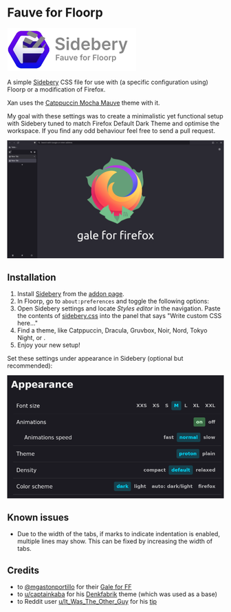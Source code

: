 # Fauve for Floorp

![The Sideberg logo put inside the Floorp logo and the text "Sidebery; Fauve for Floorp](images/logo.png "Sidebery - Fauve for Floorp")

A simple [Sidebery](https://github.com/mbnuqw/sidebery) CSS file for use with (a specific configuration using) Floorp or a modification of Firefox.

Xan uses the [Catppuccin Mocha Mauve](https://addons.mozilla.org/en-US/firefox/addon/catppuccin-mocha-mauve-git/) theme with it.

My goal with these settings was to create a minimalistic yet functional setup
with Sidebery tuned to match Firefox Default Dark Theme and optimise the
workspace. If you find any odd behaviour feel free to send a pull request.

![Screenshot of the full browser with Sidebery opened](images/thumbnail.png)

## Installation

1. Install [Sidebery](https://github.com/mbnuqw/sidebery/) from the [addon page](https://addons.mozilla.org/firefox/addon/sidebery/).
2. In Floorp, go to `about:preferences` and toggle the following options:
3. Open Sidebery settings and locate _Styles editor_ in the navigation. Paste the contents of [sidebery.css](sidebery.css) into the panel that says "Write custom CSS here..."
4. Find a theme, like Catppuccin, Dracula, Gruvbox, Noir, Nord, Tokyo Night, or .
5. Enjoy your new setup!

Set these settings under appearance in Sidebery (optional but recommended):

![Recommended settings to change in Sidebery](images/sidebery-appearance.png)

## Known issues

- Due to the width of the tabs, if marks to indicate indentation is enabled, multiple lines may show. This can be fixed by increasing the width of tabs.

## Credits

- to [@mgastonportillo](https://github.com/mgastonportillo) for their [Gale for FF](https://github.com/mgastonportillo/gale-for-ff)
- to [u/captainkaba](https://www.reddit.com/user/captainkaba/) for his [Denkfabrik](https://www.reddit.com/r/FirefoxCSS/comments/rqo5z6/some_people_asked_for_the_css_so_here_is_my_setup/) theme (which was used as a base)
- to Reddit user [u/It_Was_The_Other_Guy](https://www.reddit.com/user/It_Was_The_Other_Guy/) for his [tip](https://www.reddit.com/r/FirefoxCSS/comments/vzcqzn/comment/ig8a8ba/)